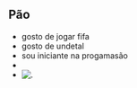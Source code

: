 ## Pão
- gosto de jogar fifa
- gosto de undetal
- sou iniciante na progamasão
- 
- 
  ![.](https://media1.tenor.com/m/ZZnZqN6U6MAAAAAd/mbappe-kylian-mbappe.gif)
